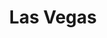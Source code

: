---
layout: citytemp
title: Las Vegas
header: Las Vegas


images:
- slideimg: /LocationWithUS/img/slideLasVegas1.jpg
  slidehead: Glamorous
  slidetext: From its luxurious resorts to world-class dining, Las Vegas dazzles with elegance and opulence.

- slideimg: /LocationWithUS/img/slideLasVegas2.jpg
  slidehead: Lively
  slidetext: Las Vegas buzzes with energy, offering non-stop entertainment, casinos, and events day and night.
- slideimg: /LocationWithUS/img/slideLasVegas3.jpg
  slidehead: Spectacular
  slidetext: Known for its elaborate shows and stunning light displays, Vegas promises unforgettable spectacles.


text:
- header: Overview
  body: Las Vegas, often called "Sin City," is a world-renowned destination located in Nevada, USA. Famous for its vibrant nightlife, luxurious resorts, and 24/7 entertainment, it’s a hub for casinos, live performances, and fine dining. The city is home to iconic landmarks like the Las Vegas Strip and Fremont Street Experience, drawing millions of visitors annually. Beyond the glitz, Las Vegas also offers access to natural wonders like the Red Rock Canyon. It’s a city of endless excitement and unique experiences.

- header: Things to do!
  body: Las Vegas offers an array of activities for all visitors. Stroll along the Las Vegas Strip to explore its grand resorts and casinos, or see breathtaking views atop the High Roller Observation Wheel. Enjoy world-class performances by Cirque du Soleil or top-tier musical acts. For outdoor enthusiasts, the nearby Red Rock Canyon offers hiking and scenic beauty. Don’t miss the Fremont Street Experience with its light shows and live entertainment, or indulge in fine dining and luxury shopping. Las Vegas ensures endless adventure and indulgence.
  
- header: Best Time For Las Vegas!
  body: The best time to visit Las Vegas is during the spring (March to May) and fall (September to November). These shoulder seasons provide comfortable weather for exploring the city, along with a balance of pleasant conditions and great travel deals year-round.
  img: /LocationWithUS/img/tempLasVegas.jpg

hotell:
  - img:
    hotellh:
    hotellt: 
    link: 

  - img: 
    hotellh:
    hotellt: 
    link: 

  - img: 
    hotellh: 
    hotellt:
    link: 

hooh:
  - img: /LocationWithUS/img/lasvegashtl1.jpg
    headdd: ARIA Resort & Casino
    txt: From our renowned restaurants to the most technologically advanced rooms and suites, at ARIA, an unsurpassed luxury experience awaits you.
    linko: https://aria.mgmresorts.com/en.html
  - img: /LocationWithUS/img/lasvegashtl2.jpg
    headdd: The Venetian Resort Las Vegas
    txt: Enter a world made in the image of Italian-inspired grandeur, where possibility waits around every corner. You're invited to explore dynamic experiences in opulent surroundings, from lavish suites and electrifying casinos to world-class dining and entertainment. Here's to la bella vita.
    linko: https://www.venetianlasvegas.com/
  - img: /LocationWithUS/img/lasvegashtl3.jpg
    headdd: SKYLOFTS at MGM Grand
    txt: Imagine the most beautiful surroundings, personalized service, and decadent experiences… all together under one roof. From sweeping views of the city through floor-to-ceiling windows, to a 24 hour Personal Butler, a stay at SKYLOFTS is an experience above all others.
    linko: https://mgmgrand.mgmresorts.com/en/hotel/skylofts-mgm-grand.html

---